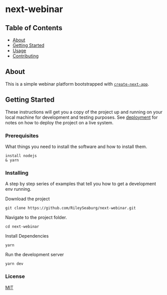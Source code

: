 # next-webinar

## Table of Contents

- [About](#about)
- [Getting Started](#getting_started)
- [Usage](#usage)
- [Contributing](../CONTRIBUTING.md)

## About <a name = "about"></a>

This is a simple webinar platform bootstrapped with [`create-next-app`](https://github.com/vercel/next.js/tree/canary/packages/create-next-app).

## Getting Started <a name = "getting_started"></a>

These instructions will get you a copy of the project up and running on your local machine for development and testing purposes. See [deployment](#deployment) for notes on how to deploy the project on a live system.

### Prerequisites

What things you need to install the software and how to install them.

```
install nodejs
& yarn
```

### Installing

A step by step series of examples that tell you how to get a development env running.

Download the project
```
git clone https://github.com/RileySeaburg/next-webinar.git
```

Navigate to the project folder.

```
cd next-webinar
```

Install Dependencies

```
yarn
```

Run the development server
```
yarn dev
```

### License
[MIT](https://github.com/RileySeaburg/next-webinar/blob/main/LICENSE)
